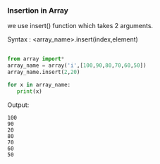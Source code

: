 ### Insertion in Array

we use insert() function which takes 2 arguments.

Syntax : <array_name>.insert(index,element)
  
 ```python
  
from array import*
array_name = array('i',[100,90,80,70,60,50])
array_name.insert(2,20)

for x in array_name:
    print(x)
```
Output:
```
100
90
20
80
70
60
50
  ```
  
  
  
  
 
